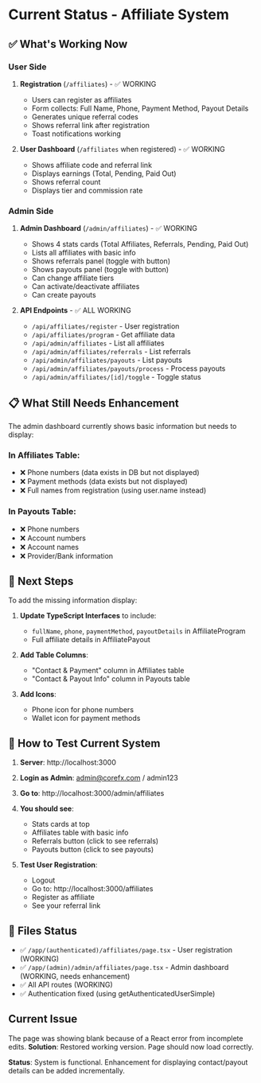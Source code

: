 # Current Status - Affiliate System

## ✅ What's Working Now

### User Side
1. **Registration** (`/affiliates`) - ✅ WORKING
   - Users can register as affiliates
   - Form collects: Full Name, Phone, Payment Method, Payout Details
   - Generates unique referral codes
   - Shows referral link after registration
   - Toast notifications working

2. **User Dashboard** (`/affiliates` when registered) - ✅ WORKING
   - Shows affiliate code and referral link
   - Displays earnings (Total, Pending, Paid Out)
   - Shows referral count
   - Displays tier and commission rate

### Admin Side
1. **Admin Dashboard** (`/admin/affiliates`) - ✅ WORKING
   - Shows 4 stats cards (Total Affiliates, Referrals, Pending, Paid Out)
   - Lists all affiliates with basic info
   - Shows referrals panel (toggle with button)
   - Shows payouts panel (toggle with button)
   - Can change affiliate tiers
   - Can activate/deactivate affiliates
   - Can create payouts

2. **API Endpoints** - ✅ ALL WORKING
   - `/api/affiliates/register` - User registration
   - `/api/affiliates/program` - Get affiliate data
   - `/api/admin/affiliates` - List all affiliates
   - `/api/admin/affiliates/referrals` - List referrals
   - `/api/admin/affiliates/payouts` - List payouts
   - `/api/admin/affiliates/payouts/process` - Process payouts
   - `/api/admin/affiliates/[id]/toggle` - Toggle status

## 📋 What Still Needs Enhancement

The admin dashboard currently shows basic information but needs to display:

### In Affiliates Table:
- ❌ Phone numbers (data exists in DB but not displayed)
- ❌ Payment methods (data exists but not displayed)
- ❌ Full names from registration (using user.name instead)

### In Payouts Table:
- ❌ Phone numbers
- ❌ Account numbers
- ❌ Account names  
- ❌ Provider/Bank information

## 🎯 Next Steps

To add the missing information display:

1. **Update TypeScript Interfaces** to include:
   - `fullName`, `phone`, `paymentMethod`, `payoutDetails` in AffiliateProgram
   - Full affiliate details in AffiliatePayout

2. **Add Table Columns**:
   - "Contact & Payment" column in Affiliates table
   - "Contact & Payout Info" column in Payouts table

3. **Add Icons**:
   - Phone icon for phone numbers
   - Wallet icon for payment methods

## 🚀 How to Test Current System

1. **Server**: http://localhost:3000
2. **Login as Admin**: admin@corefx.com / admin123
3. **Go to**: http://localhost:3000/admin/affiliates
4. **You should see**:
   - Stats cards at top
   - Affiliates table with basic info
   - Referrals button (click to see referrals)
   - Payouts button (click to see payouts)

5. **Test User Registration**:
   - Logout
   - Go to: http://localhost:3000/affiliates
   - Register as affiliate
   - See your referral link

## 📁 Files Status

- ✅ `/app/(authenticated)/affiliates/page.tsx` - User registration (WORKING)
- ✅ `/app/(admin)/admin/affiliates/page.tsx` - Admin dashboard (WORKING, needs enhancement)
- ✅ All API routes (WORKING)
- ✅ Authentication fixed (using getAuthenticatedUserSimple)

## Current Issue

The page was showing blank because of a React error from incomplete edits. 
**Solution**: Restored working version. Page should now load correctly.

**Status**: System is functional. Enhancement for displaying contact/payout details can be added incrementally.
